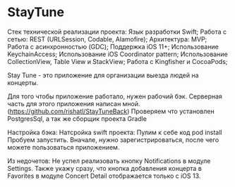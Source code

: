# StayTune
Стек технической реализации проекта:
Язык разработки Swift;
Работа с сетью: REST (URLSession, Codable, Alamofire);
Архитектура: MVP;
Работа с асинхронностью (GDC);
Поддержка iOS 11+;
Использование KeychainAccess;
Использование iOS Coordinator pattern;
Использование CollectionView, Table View и StackView;
Работа с Kingfisher и CocoaPods;

Stay Tune - это приложение для организации выезда людей на концерты.

Для того чтобы приложение работало, нужен рабочий бэк.
Серверная часть для этого приложения написан мной. (https://github.com/rishatl/StayTuneBack)
Проверяем что установлен PostgresSql, а так же сборщик проекта Gradle

Настройка бэка:
Натсройка swift проекта:
Пулим к себе код
pod install
Пробуем запустить. Вначале, нужно зарегистрироваться, после чего можете пользоваться приложением.

Из недочетов:
Не успел реализовать кнопку Notifications в модуле Settings. Также укажу сразу, что кнопка добавления концерта в Favorites в модуле Concert Detail отображается только с iOS 13.

